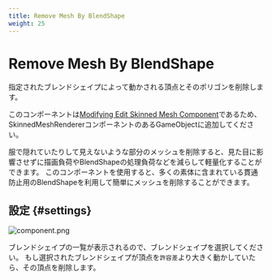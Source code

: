 ```yaml
---
title: Remove Mesh By BlendShape
weight: 25
---
```


# Remove Mesh By BlendShape

指定されたブレンドシェイプによって動かされる頂点とそのポリゴンを削除します。

このコンポーネントは[Modifying Edit Skinned Mesh Component](../../component-kind/edit-skinned-mesh-components#modifying-component)であるため、SkinnedMeshRendererコンポーネントのあるGameObjectに追加してください。

服で隠れていたりして見えないような部分のメッシュを削除すると、見た目に影響させずに描画負荷やBlendShapeの処理負荷などを減らして軽量化することができます。
このコンポーネントを使用すると、多くの素体に含まれている貫通防止用のBlendShapeを利用して簡単にメッシュを削除することができます。

## 設定 {#settings}

![component.png](component.png)

ブレンドシェイプの一覧が表示されるので、ブレンドシェイプを選択してください。
もし選択されたブレンドシェイプが頂点を`許容差`より大きく動かしていたら、その頂点を削除します。
